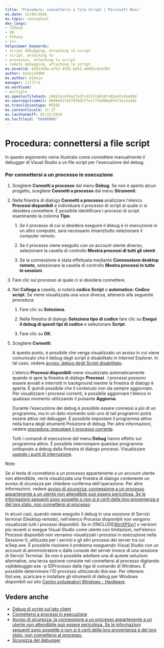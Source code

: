 ```yaml
---
title: 'Procedura: connettersi a file Script | Microsoft Docs'
ms.date: 11/04/2016
ms.topic: conceptual
dev_langs:
- CSharp
- VB
- FSharp
- C++
helpviewer_keywords:
- script debugging, attaching to script
- script, attaching to
- processes, attaching to script
- remote debugging, attaching to script
ms.assetid: 82013e9a-ef53-4fd2-b451-a6891cdc6307
author: mikejo5000
ms.author: mikejo
manager: jillfra
ms.workload:
- multiple
ms.openlocfilehash: 2402cbc4f4a1fa37c4317c6616fc02e4fa34e59d
ms.sourcegitcommit: b0d8e61745f67bd1f7ecf7fe080a0fe73ac6a181
ms.translationtype: MTE95
ms.contentlocale: it-IT
ms.lasthandoff: 02/22/2019
ms.locfileid: "56686080"
---
```

# <a name="how-to-attach-to-script"></a>Procedura: connettersi a file script
In questo argomento viene illustrato come connettere manualmente il debugger di Visual Studio a un file script per l'esecuzione del debug.

### <a name="to-attach-to-a-running-process"></a>Per connettersi a un processo in esecuzione

1. Scegliere **Connetti a processo** dal menu **Debug**. Se non è aperto alcun progetto, scegliere **Connetti a processo** dal menu **Strumenti**.

2. Nella finestra di dialogo **Connetti a processo** analizzare l'elenco **Processi disponibili** e individuare il processo di script al quale ci si desidera connettere. È possibile identificare i processi di script esaminando la colonna **Tipo**.

   1.  Se il processo di cui si desidera eseguire il debug è in esecuzione in un altro computer, sarà necessario innanzitutto selezionare il computer remoto.

   2.  Se il processo viene eseguito con un account utente diverso, selezionare la casella di controllo **Mostra processi di tutti gli utenti** .

   3.  Se la connessione è stata effettuata mediante **Connessione desktop remoto**, selezionare la casella di controllo **Mostra processi in tutte le sessioni**.

3. Fare clic sul processo al quale ci si desidera connettere.

4. Nel **Collega a** casella, si noterà **codice Script** o **automatico: Codice script**. Se viene visualizzata una voce diversa, attenersi alla seguente procedura:

   1.  Fare clic su **Seleziona**.

   2.  Nella finestra di dialogo **Seleziona tipo di codice** fare clic su **Esegui il debug di questi tipi di codice** e selezionare **Script**.

   3.  Fare clic su **OK**.

5. Scegliere **Connetti**.

    A questo punto, è possibile che venga visualizzato un avviso in cui viene comunicato che il debug degli script è disabilitato in Internet Explorer. In tal caso, vedere [avviso: debug degli Script disabilitato](../debugger/warning-script-debugging-disabled.md).

   L'elenco **Processi disponibili** viene visualizzato automaticamente quando si apre la finestra di dialogo **Processi** . I processi possono essere avviati e interrotti in background mentre la finestra di dialogo è aperta. È quindi possibile che il contenuto non sia sempre aggiornato. Per visualizzare i processi correnti, è possibile aggiornare l'elenco in qualsiasi momento utilizzando il pulsante **Aggiorna**.

   Durante l'esecuzione del debug è possibile essere connessi a più di un programma, ma in un dato momento solo uno di tali programmi potrà essere attivo nel debugger. È possibile impostare il programma attivo nella barra degli strumenti Posizione di debug. Per altre informazioni, vedere [procedura: impostare il processo corrente](/previous-versions/visualstudio/visual-studio-2010/d5d4sxdw(v=vs.100)).

   Tutti i comandi di esecuzione del menu **Debug** hanno effetto sul programma attivo. È possibile interrompere qualsiasi programma sottoposto a debug dalla finestra di dialogo processi. Visualizzare [usando i punti di interruzione](../debugger/using-breakpoints.md).

> [!NOTE]
>  Se si tenta di connettersi a un processo appartenente a un account utente non attendibile, verrà visualizzata una finestra di dialogo contenente un avviso di sicurezza per chiedere conferma dell'operazione. Per altre informazioni, vedere [avviso di sicurezza: connessione a un processo appartenente a un utente non attendibile può essere pericolosa. Se le informazioni seguenti sono sospette o non si è certi della loro provenienza e del loro stato, non connettersi al processo](../debugger/security-warning-attaching-to-a-process-owned-by-an-untrusted-user.md)

 In alcuni casi, quando viene eseguito il debug in una sessione di Servizi terminal (Desktop remoto), nell'elenco Processi disponibili non vengono visualizzati tutti i processi disponibili. Se in [!INCLUDE[WinXPSvr](../debugger/includes/winxpsvr_md.md)] o versioni più recenti si esegue Visual Studio come utente con limitazioni, nell'elenco Processi disponibili non verranno visualizzati i processi in esecuzione nella Sessione 0, utilizzata per i servizi e gli altri processi del server tra cui w3wp.exe. È possibile risolvere il problema eseguendo Visual Studio con un account di amministratore o dalla console del server invece di una sessione di Servizi Terminal. Se non è possibile adottare una di queste soluzioni alternative, una terza opzione consiste nel connettersi al processo digitando vsjitdebugger.exe -p IDProcesso dalla riga di comando di Windows. È possibile determinare l'ID processo utilizzando tlist.exe. Per ottenere tlist.exe, scaricare e installare gli strumenti di debug per Windows disponibili sul sito [Centro sviluppatori Windows - Hardware](/windows-hardware/drivers/dashboard/).

## <a name="see-also"></a>Vedere anche
- [Debug di script sul lato client](../debugger/client-side-script-debugging.md)
- [Connettersi a processi in esecuzione](../debugger/attach-to-running-processes-with-the-visual-studio-debugger.md)
- [Avviso di sicurezza: la connessione a un processo appartenente a un utente non attendibile può essere pericolosa. Se le informazioni seguenti sono sospette o non si è certi della loro provenienza e del loro stato, non connettersi al processo.](../debugger/security-warning-attaching-to-a-process-owned-by-an-untrusted-user.md)
- [Sicurezza del debugger](../debugger/debugger-security.md)